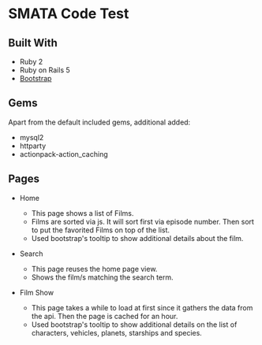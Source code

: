 # SMATA Code Test

## Built With

* Ruby 2
* Ruby on Rails 5
* [Bootstrap](https://getbootstrap.com)

## Gems

Apart from the default included gems, additional added:
* mysql2
* httparty
* actionpack-action_caching

## Pages
* Home
  - This page shows a list of Films. 
  - Films are sorted via js. It will sort first via episode number. Then sort to put the favorited Films on top of the list.
  - Used bootstrap's tooltip to show additional details about the film.

* Search
  - This page reuses the home page view.
  - Shows the film/s matching the search term.

* Film Show
  - This page takes a while to load at first since it gathers the data from the api. Then the page is cached for an hour.
  - Used bootstrap's tooltip to show additional details on the list of characters, vehicles, planets, starships and species.

